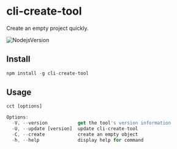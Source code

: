 # cli-create-tool

Create an empty project quickly.

![NodejsVersion](https://img.shields.io/badge/node-v14.13.1%2B-green)

## Install

```js
npm install -g cli-create-tool
```

## Usage

```js
cct [options]

Options:
  -V, --version           get the tool's version information
  -U, --update [version]  update cli-create-tool
  -C, --create            create an empty object
  -h, --help              display help for command
```
